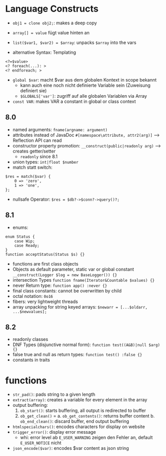 # Language Constructs
- `obj1 = clone obj2;`: makes a deep copy
- `array[] = value` fügt value hinten an
- `list($var1, $var2) = $array`: unpacks `$array` into the vars

- alternative Syntax: Templating
```
<?=$value>
<? foreach(...): >
<? endforeach; >
```
- `global $var`: macht $var aus dem globalen Kontext in scope bekannt
    - kann auch eine noch nicht definierte Variable sein (Zuweisung definiert sie)
    - `$GLOBALS['var']`: zugriff auf alle globalen Variablen via Array
- `const VAR`: makes VAR a constant in global or class context

## 8.0
- named arguments: `fname(argname: argument)`
- attributes instead of JavaDoc `#[namespace\attribute, attr2(arg)]` --> Reflection API can read
- constructor property promotion: `__construct(public|readonly arg)` --> creates getter/setter
    - `readonly` since 8.1
- union types: `int|float $number`
- match statt switch: 
```
$res = match($var) {
    0 => 'zero',
    1 => 'one',
};
```
- nullsafe Operator: `$res = $db?->$conn?->query()?;`
## 8.1
- enums:
```
enum Status {
    case Wip;
    case Ready;
}
function acceptStatus(Status $s) {}
```
- functions are first class objects
- Objects as default parameter, static var or global constant `__construct(Logger $log = new BaseLogger()) {}`
- intersection Types `function fname(Iterator&Countable $values) {}`
- never Return type: `function app() :never {}`
- final class constants: cannot be overwritten by child
- octal notation: `0o16`
- fibers: very lightweight threads
- array unpacking for string keyed arrays: `$newarr = [...$oldarr, ...$newvalues];`

## 8.2
- readonly classes
- DNF Types (disjunctive normal form): `function test((A&B)|null $arg) {}`
- false true and null as return types: `function test() :false {}`
- constants in traits

# functions
- `str_pad()`: pads string to a given length
- `extract(array)`: creates a variable for every element in the array
- output buffering: 
    1. `ob_start()`: starts buffering, all output is redirected to buffer 
    2. `ob_get_clean()` =
        a. `ob_get_contents()`: returns buffer content
        b. `ob_end_clean()`: discard buffer, end output buffering
- `htmlspecialchars()`: encodes characters for display on website
- `trigger_error()`: display error message
    - whi: error level ab `E_USER_WARNING` zeigen den Fehler an, default `E_USER_NOTICE` nicht
- `json_encode($var)`: encodes $var content as json string 

